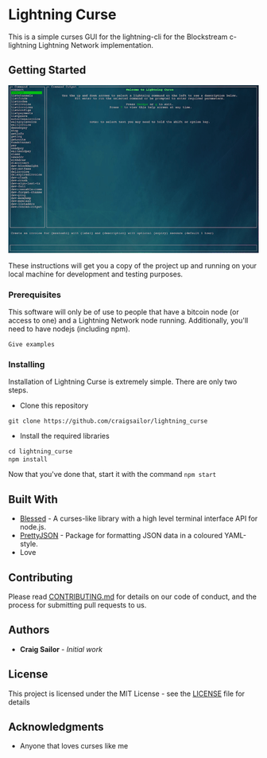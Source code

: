 # Lightning Curse

This is a simple curses GUI for the lightning-cli for the Blockstream c-lightning Lightning Network implementation.

## Getting Started

![screenshot](screenshot-001.png)

These instructions will get you a copy of the project up and running on your local machine for development and testing purposes.

### Prerequisites

This software will only be of use to people that have a bitcoin node (or access to one) and a Lightning Network node running. Additionally, you'll need to have nodejs (including npm).

```
Give examples
```

### Installing

Installation of Lightning Curse is extremely simple. There are only two steps.
* Clone this repository

```
git clone https://github.com/craigsailor/lightning_curse
```

* Install the required libraries

```
cd lightning_curse
npm install
```

Now that you've done that, start it with the command `npm start`


## Built With

* [Blessed](https://github.com/chjj/blessed/) - A curses-like library with a high level terminal interface API for node.js.
* [PrettyJSON](https://github.com/rafeca/prettyjson/) - Package for formatting JSON data in a coloured YAML-style.
* Love

## Contributing

Please read [CONTRIBUTING.md](https://gist.github.com/PurpleBooth/b24679402957c63ec426) for details on our code of conduct, and the process for submitting pull requests to us.

## Authors

* **Craig Sailor** - *Initial work*

## License

This project is licensed under the MIT License - see the [LICENSE](LICENSE) file for details

## Acknowledgments

* Anyone that loves curses like me



